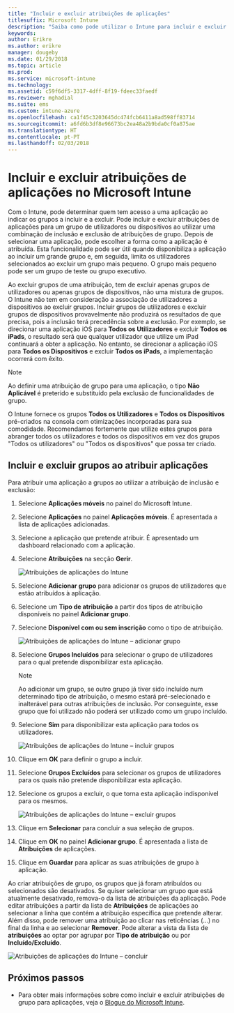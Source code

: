 ```yaml
---
title: "Incluir e excluir atribuições de aplicações"
titlesuffix: Microsoft Intune
description: "Saiba como pode utilizar o Intune para incluir e excluir atribuições de aplicações."
keywords: 
author: Erikre
ms.author: erikre
manager: dougeby
ms.date: 01/29/2018
ms.topic: article
ms.prod: 
ms.service: microsoft-intune
ms.technology: 
ms.assetid: c59f6df5-3317-4dff-8f19-fdeec33faedf
ms.reviewer: mghadial
ms.suite: ems
ms.custom: intune-azure
ms.openlocfilehash: ca1f45c3203645dc474fcb6411a8ad598ff83714
ms.sourcegitcommit: a6fd6b3df8e96673bc2ea48a2b9bda0cf0a875ae
ms.translationtype: HT
ms.contentlocale: pt-PT
ms.lasthandoff: 02/03/2018
---
```

# <a name="include-and-exclude-app-assignments-in-microsoft-intune"></a>Incluir e excluir atribuições de aplicações no Microsoft Intune

Com o Intune, pode determinar quem tem acesso a uma aplicação ao indicar os grupos a incluir e a excluir. Pode incluir e excluir atribuições de aplicações para um grupo de utilizadores ou dispositivos ao utilizar uma combinação de inclusão e exclusão de atribuições de grupo. Depois de selecionar uma aplicação, pode escolher a forma como a aplicação é atribuída. Esta funcionalidade pode ser útil quando disponibiliza a aplicação ao incluir um grande grupo e, em seguida, limita os utilizadores selecionados ao excluir um grupo mais pequeno. O grupo mais pequeno pode ser um grupo de teste ou grupo executivo. 

Ao excluir grupos de uma atribuição, tem de excluir apenas grupos de utilizadores ou apenas grupos de dispositivos, não uma mistura de grupos. O Intune não tem em consideração a associação de utilizadores a dispositivos ao excluir grupos. Incluir grupos de utilizadores e excluir grupos de dispositivos provavelmente não produzirá os resultados de que precisa, pois a inclusão terá precedência sobre a exclusão. Por exemplo, se direcionar uma aplicação iOS para **Todos os Utilizadores** e excluir **Todos os iPads**, o resultado será que qualquer utilizador que utilize um iPad continuará a obter a aplicação. No entanto, se direcionar a aplicação iOS para **Todos os Dispositivos** e excluir **Todos os iPads**, a implementação ocorrerá com êxito.  

>[!NOTE]
>Ao definir uma atribuição de grupo para uma aplicação, o tipo **Não Aplicável** é preterido e substituído pela exclusão de funcionalidades de grupo. 
>
>O Intune fornece os grupos **Todos os Utilizadores** e **Todos os Dispositivos** pré-criados na consola com otimizações incorporadas para sua comodidade. Recomendamos fortemente que utilize estes grupos para abranger todos os utilizadores e todos os dispositivos em vez dos grupos "Todos os utilizadores" ou "Todos os dispositivos" que possa ter criado.  

## <a name="including-and-excluding-groups-when-assigning-apps"></a>Incluir e excluir grupos ao atribuir aplicações 
Para atribuir uma aplicação a grupos ao utilizar a atribuição de inclusão e exclusão:
1. Selecione **Aplicações móveis** no painel do Microsoft Intune.
2. Selecione **Aplicações** no painel **Aplicações móveis**. É apresentada a lista de aplicações adicionadas.
3. Selecione a aplicação que pretende atribuir. É apresentado um dashboard relacionado com a aplicação. 
4. Selecione **Atribuições** na secção **Gerir**. 

    ![Atribuições de aplicações do Intune](./media/apps-inc-exl-01.png)
5. Selecione **Adicionar grupo** para adicionar os grupos de utilizadores que estão atribuídos à aplicação. 
6. Selecione um **Tipo de atribuição** a partir dos tipos de atribuição disponíveis no painel **Adicionar grupo**.
7. Selecione **Disponível com ou sem inscrição** como o tipo de atribuição.

    ![Atribuições de aplicações do Intune – adicionar grupo](./media/apps-inc-exl-02.png)
8. Selecione **Grupos Incluídos** para selecionar o grupo de utilizadores para o qual pretende disponibilizar esta aplicação.

    >[!NOTE]
    >Ao adicionar um grupo, se outro grupo já tiver sido incluído num determinado tipo de atribuição, o mesmo estará pré-selecionado e inalterável para outras atribuições de inclusão. Por conseguinte, esse grupo que foi utilizado não poderá ser utilizado como um grupo incluído.

9. Selecione **Sim** para disponibilizar esta aplicação para todos os utilizadores.

    ![Atribuições de aplicações do Intune – incluir grupos](./media/apps-inc-exl-03.png)
10. Clique em **OK** para definir o grupo a incluir.
11. Selecione **Grupos Excluídos** para selecionar os grupos de utilizadores para os quais não pretende disponibilizar esta aplicação. 
12. Selecione os grupos a excluir, o que torna esta aplicação indisponível para os mesmos.

    ![Atribuições de aplicações do Intune – excluir grupos](./media/apps-inc-exl-04.png)
13. Clique em **Selecionar** para concluir a sua seleção de grupos.
14. Clique em **OK** no painel **Adicionar grupo**. É apresentada a lista de **Atribuições** de aplicações.
15. Clique em **Guardar** para aplicar as suas atribuições de grupo à aplicação.

Ao criar atribuições de grupo, os grupos que já foram atribuídos ou selecionados são desativados. Se quiser selecionar um grupo que está atualmente desativado, remova-o da lista de atribuições da aplicação. Pode editar atribuições a partir da lista de **Atribuições** de aplicações ao selecionar a linha que contém a atribuição específica que pretende alterar. Além disso, pode remover uma atribuição ao clicar nas reticências (...) no final da linha e ao selecionar **Remover**. Pode alterar a vista da lista de **atribuições** ao optar por agrupar por **Tipo de atribuição** ou por **Incluído/Excluído**.

![Atribuições de aplicações do Intune – concluir](./media/apps-inc-exl-05.png)

## <a name="next-steps"></a>Próximos passos

* Para obter mais informações sobre como incluir e excluir atribuições de grupo para aplicações, veja o [Blogue do Microsoft Intune](https://aka.ms/new_app_assignment_process).
